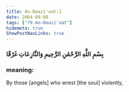```yaml
---
title: An-Naazi'aat:1
date: 2004-09-08
tags: ["79.An-Naazi'aat"]
hidemeta: true 
ShowPostNavLinks: true 
---
```

### بِسْمِ اللَّهِ الرَّحْمَٰنِ الرَّحِيمِ وَالنَّازِعَاتِ غَرْقًا
### meaning: 
By those [angels] who wrest [the soul] violently,
